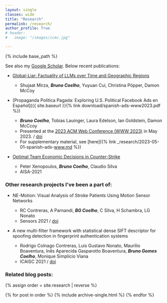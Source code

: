 ```yaml
---
layout: single
classes: wide
title: "Research"
permalink: /research/
author_profile: True
# header:
#   image: "/images/icmc.jpg"

---
```


{% include base_path %}

See also my [Google Scholar](https://scholar.google.com/citations?user=xu1_CAUAAAAJ). Below recent publications:

- [Global-Liar: Factuality of LLMs over Time and Geographic Regions](https://arxiv.org/abs/2401.17839)
	- Shujaat Mirza, ***Bruno Coelho***, Yuyuan Cui, Christina Pöpper, Damon McCoy

- [Propaganda Política Pagada: Exploring U.S. Political Facebook Ads en Español]({{ site.baseurl }}{% link download/spanish-ads-www2023.pdf %}) 
	- ***Bruno Coelho***, Tobias Lauinger, Laura Edelson, Ian Goldstein, Damon McCcoy 
	- Presented at the [2023 ACM Web Conference (WWW 2023)](https://www2023.thewebconf.org/) in May 2023. / [doi](https://doi.org/10.1145/3543507.3583425)
	- For supplementary material, see [here]({% link _research/2023-05-01-spanish-ads-www.md %})

- [Optimal Team Economic Decisions in Counter-Strike](https://arxiv.org/abs/2109.12990)
	- Peter Xenopoulos, ***Bruno Coelho***, Claudio Silva
	- AISA-2021 

### Other research projects I've been a part of:
- NE-Motion: Visual Analysis of Stroke Patients Using Motion Sensor Networks 
	- RC Contreras, A Parnandi, ***BG Coelho***, C Silva, H Schambra, LG Nonato 
	- Sensors 2021 / [doi](https://doi.org/10.3390/s21134482)

- A new multi-filter framework with statistical dense SIFT descriptor for spoofing detection in fingerprint authentication systems 
	- Rodrigo Colnago Contreras, Luis Gustavo Nonato, Maurílio Boaventura, Inês Aparecida Gasparotto Boaventura, ***Bruno Gomes Coelho***, Monique Simplicio Viana 
	-  ICAISC 2021 / [doi](https://doi.org/10.1007/978-3-030-87897-9_39)

### Related blog posts:

{% assign order = site.research | reverse %}

{% for post in order %}
  {% include archive-single.html %}
{% endfor %}


